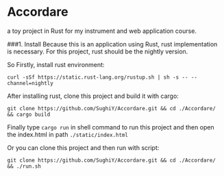 # Accordare

a toy project in Rust for my instrument and web application course.

###1. Install
Because this is an application using Rust, rust implementation is necessary. For this project, rust should be the nightly version.

So Firstly, install rust environment:

	curl -sSf https://static.rust-lang.org/rustup.sh | sh -s -- --channel=nightly

After installing rust, clone this project and build it with cargo:

	git clone https://github.com/SughiY/Accordare.git && cd ./Accordare/ && cargo build
	
Finally type `cargo run` in shell command to run this project and then open the index.html in path `./static/index.html`

Or you can clone this project and then run with script:

	git clone https://github.com/SughiY/Accordare.git && cd ./Accordare/ && ./run.sh
